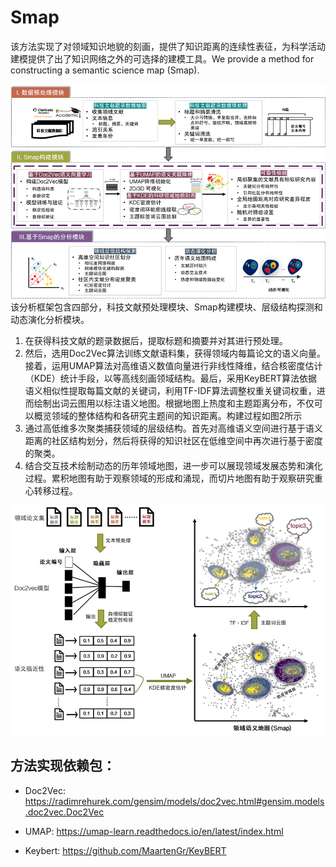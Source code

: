# Smap
 该方法实现了对领域知识地貌的刻画，提供了知识距离的连续性表征，为科学活动建模提供了出了知识网络之外的可选择的建模工具。We provide a method for constructing a semantic science map (Smap).

 ![Smap Flow Chart1](Imgs/Smap_Flow_Chart1.png)
 该分析框架包含四部分，科技文献预处理模块、Smap构建模块、层级结构探测和动态演化分析模块。
1. 在获得科技文献的题录数据后，提取标题和摘要并对其进行预处理。
2. 然后，选用Doc2Vec算法训练文献语料集，获得领域内每篇论文的语义向量。接着，运用UMAP算法对高维语义数值向量进行非线性降维，结合核密度估计（KDE）统计手段，以等高线刻画领域结构。最后，采用KeyBERT算法依据语义相似性提取每篇文献的关键词，利用TF-IDF算法调整权重关键词权重，进而绘制出词云图用以标注语义地图。根据地图上热度和主题距离分布，不仅可以概览领域的整体结构和各研究主题间的知识距离。构建过程如图2所示
3. 通过高低维多次聚类捕获领域的层级结构。首先对高维语义空间进行基于语义距离的社区结构划分，然后将获得的知识社区在低维空间中再次进行基于密度的聚类。
4. 结合交互技术绘制动态的历年领域地图，进一步可以展现领域发展态势和演化过程。累积地图有助于观察领域的形成和涌现，而切片地图有助于观察研究重心转移过程。

![Smap Flow Chart2](Imgs/Smap_Flow_Chart2.png)

## 方法实现依赖包：

* Doc2Vec: https://radimrehurek.com/gensim/models/doc2vec.html#gensim.models.doc2vec.Doc2Vec

* UMAP: 
https://umap-learn.readthedocs.io/en/latest/index.html

* Keybert:
https://github.com/MaartenGr/KeyBERT
